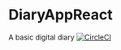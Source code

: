 # DiaryAppReact
A basic digital diary
[![CircleCI](https://circleci.com/gh/tonyguesswho/DiaryAppReact.svg?style=svg)](https://circleci.com/gh/tonyguesswho/DiaryAppReact)
